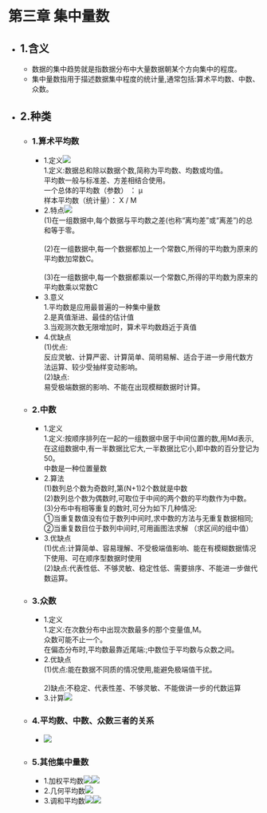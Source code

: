#  第三章 集中量数 


- ## 1.含义
	-  数据的集中趋势就是指数据分布中大量数据朝某个方向集中的程度。  
	- 集中量数指用于描述数据集中程度的统计量,通常包括:算术平均数、中数、众数。
- ## 2.种类
	- ### 1.算术平均数  
		-   1.定义![](https://api2.mubu.com/v3/document_image/4619fc09-c9be-4490-8e2c-acc247bbc102-3785873.jpg)  
			1.定义:数据总和除以数据个数,简称为平均数、均数或均值。  
			平均数一般与标准差、方差相结合使用。  
			一个总体的平均数（参数） ： μ  
			样本平均数（统计量）： X ​​/ M
		-   2.特点![](https://api2.mubu.com/v3/document_image/11585480-c4a4-4155-913d-acf4f90cfe10-3785873.jpg)  
			(1)在一组数据中,每个数据与平均数之差(也称“离均差”或“离差”)的总和等于零。  
			​  
			(2)在一组数据中,每一个数据都加上一个常数C,所得的平均数为原来的平均数加常数C。  
			​  
			(3)在一组数据中,每一个数据都乘以一个常数C,所得的平均数为原来的平均数乘以常数C  
		-   3.意义  
			1.平均数是应用最普遍的一种集中量数  
			2.是真值渐进、最佳的估计值  
			3.当观测次数无限增加时，算术平均数趋近于真值​​
		-   4.优缺点  
			(1)优点:  
			反应灵敏、计算严密、计算简单、简明易解、适合于进一步用代数方法运算、较少受抽样变动影响。  
			(2)缺点:  
			易受极端数据的影响、不能在出现模糊数据时计算。  
	- ### 2.中数  
		-   1.定义  
			1.定义:按顺序排列在一起的一组数据中居于中间位置的数,用Md表示,在这组数据中,有一半数据比它大,一半数据比它小,即中数的百分登记为50。  
			中数是一种位置量数​
		-   2.算法  
			(1)数列总个数为奇数时,第(N+1)2个数就是中数  
			(2)数列总个数为偶数时,可取位于中间的两个数的平均数作为中数。  
			(3)分布中有相等重复的数时,可分为如下几种情况:  
			①当重复数值没有位于数列中间时,求中数的方法与无重复数据相同;  
			②当重复数目位于数列中间时,可用画图法求解 （求区间的组中值）
		-   3.优缺点  
			(1)优点:计算简单、容易理解、不受极端值影响、能在有模糊数据情况下使用、可在顺序型数据时使用  
			​(2)缺点:代表性低、不够灵敏、稳定性低、需要排序、不能进一步做代数运算。
	- ### 3.众数  
		-   1.定义  
			1.定义:在次数分布中出现次数最多的那个变量值,M。  
			众数可能不止一个。  
			​在偏态分布时,平均数最靠近尾端:;中数位于平均数与众数之间。
		-   2.优缺点  
			(1)优点:能在数据不同质的情况使用,能避免极端值干扰。  
			​  
			2)缺点:不稳定、代表性差、不够灵敏、不能做讲一步的代数运算  
		-   3.计算![](https://api2.mubu.com/v3/document_image/44aab2f4-cec8-4132-98f5-b30f127859ae-3785873.jpg)  
	- ### 4.平均数、中数、众数三者的关系
		- ![](https://api2.mubu.com/v3/document_image/157caf13-1866-40cb-af45-676ba2db46bd-3785873.jpg)  
	- ### 5.其他集中量数  
		-   1.加权平均数![](https://api2.mubu.com/v3/document_image/34cdcc7b-a6bd-4fa6-8e85-32e6022de56a-3785873.jpg)![](https://api2.mubu.com/v3/document_image/397d665b-9ca9-4d00-b017-f4c61687ae2d-3785873.jpg)  
		-   2.几何平均数![](https://api2.mubu.com/v3/document_image/0bdc829d-bba9-4da6-a6b6-c8fa93d89372-3785873.jpg)  
		-   3.调和平均数![](https://api2.mubu.com/v3/document_image/77d6baa9-dd97-445a-b47c-627438e4259f-3785873.jpg)![](https://api2.mubu.com/v3/document_image/a4211a61-e383-424d-8896-7af6eade3d06-3785873.jpg)